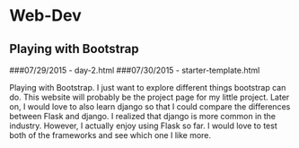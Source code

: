 # Web-Dev

## Playing with Bootstrap


###07/29/2015
    - day-2.html
###07/30/2015
    - starter-template.html

  Playing with Bootstrap. I just want to explore different things bootstrap can do. This website will probably be the project page for my little project.
  Later on, I would love to also learn django so that I could compare the differences between Flask and django. I realized that django is more common in the industry. However, I actually enjoy using Flask so far. I would love to test both of the frameworks and see which one I like more.